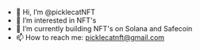 - 👋 Hi, I’m @picklecatNFT
- 👀 I’m interested in NFT's
- 🌱 I’m currently building NFT's on Solana and Safecoin
- 📫 How to reach me: picklecatnft@gmail.com

<!---
picklecatNFT/picklecatNFT is a ✨ special ✨ repository because its `README.md` (this file) appears on your GitHub profile.
You can click the Preview link to take a look at your changes.
--->
